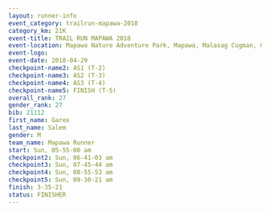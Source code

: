 ```yaml
---
layout: runner-info 
event_category: trailrun-mapawa-2018 
category_km: 21K 
event-title: TRAIL RUN MAPAWA 2018 
event-location: Mapawa Nature Adventure Park, Mapawa, Malasag Cugman, Cagayan de Oro Philippines 
event-logo: 
event-date: 2018-04-29 
checkpoint-name2: AS1 (T-2) 
checkpoint-name3: AS2 (T-3) 
checkpoint-name4: AS3 (T-4) 
checkpoint-name5: FINISH (T-5) 
overall_rank: 27
gender_rank: 27
bib: 21112
first_name: Garex
last_name: Salem
gender: M
team_name: Mapawa Runner
start: Sun, 05-55-00 am
checkpoint2: Sun, 06-41-03 am
checkpoint3: Sun, 07-45-44 am
checkpoint4: Sun, 08-55-53 am
checkpoint5: Sun, 09-30-21 am
finish: 3-35-21
status: FINISHER
---
```

